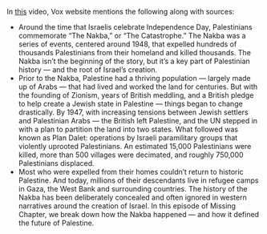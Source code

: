 In [this](https://www.youtube.com/watch?v=rGVgjS98OsU) video, Vox website mentions the following along with sources:

- Around the time that Israelis celebrate Independence Day, Palestinians commemorate “The Nakba,” or “The Catastrophe.” The Nakba was a series of events, centered around 1948, that expelled hundreds of thousands Palestinians from their homeland and killed thousands. The Nakba isn’t the beginning of the story, but it’s a key part of Palestinian history — and the root of Israel’s creation.
- Prior to the Nakba, Palestine had a thriving population — largely made up of Arabs — that had lived and worked the land for centuries. But with the founding of Zionism, years of British meddling, and a British pledge to help create a Jewish state in Palestine — things began to change drastically. By 1947, with increasing tensions between Jewish settlers and Palestinian Arabs — the British left Palestine, and the UN stepped in with a plan to partition the land into two states. What followed was known as Plan Dalet: operations by Israeli paramilitary groups that violently uprooted Palestinians. An estimated 15,000 Palestinians were killed, more than 500 villages were decimated, and roughly 750,000 Palestinians displaced.
- Most who were expelled from their homes couldn’t return to historic Palestine. And today, millions of their descendants live in refugee camps in Gaza, the West Bank and surrounding countries. The history of the Nakba has been deliberately concealed and often ignored in western narratives around the creation of Israel. In this episode of Missing Chapter, we break down how the Nakba happened — and how it defined the future of Palestine.
